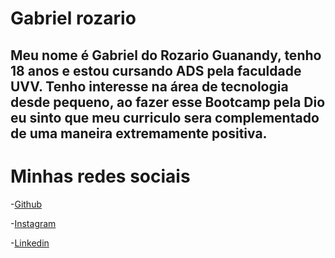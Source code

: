 # Gabriel rozario
## Meu nome é Gabriel do Rozario Guanandy, tenho  18 anos e estou cursando ADS pela faculdade UVV. Tenho interesse na área de tecnologia desde pequeno, ao fazer esse Bootcamp pela Dio eu sinto que meu curriculo sera complementado de uma maneira extremamente positiva.
# Minhas redes sociais
-[Github](https://github.com/Dyrrooth)

-[Instagram](https://www.instagram.com/gabriel._drg/)

-[Linkedin](www.linkedin.com/in/gabriel-guanandy-7a437b2a8)

